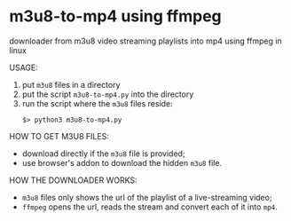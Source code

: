 # m3u8-to-mp4 using ffmpeg
downloader from m3u8 video streaming playlists into mp4 using ffmpeg in linux

USAGE:

  1. put `m3u8` files in a directory
  2. put the script `m3u8-to-mp4.py` into the directory
  3. run the script where the `m3u8` files reside:
     ```
     $> python3 m3u8-to-mp4.py
     ```
     
     
HOW TO GET M3U8 FILES:
- download directly if the `m3u8` file is provided;
- use browser's addon to download the hidden `m3u8` file.

HOW THE DOWNLOADER WORKS:
- `m3u8` files only shows the url of the playlist of a live-streaming video;
- `ffmpeg` opens the url, reads the stream and convert each of it into `mp4`.
